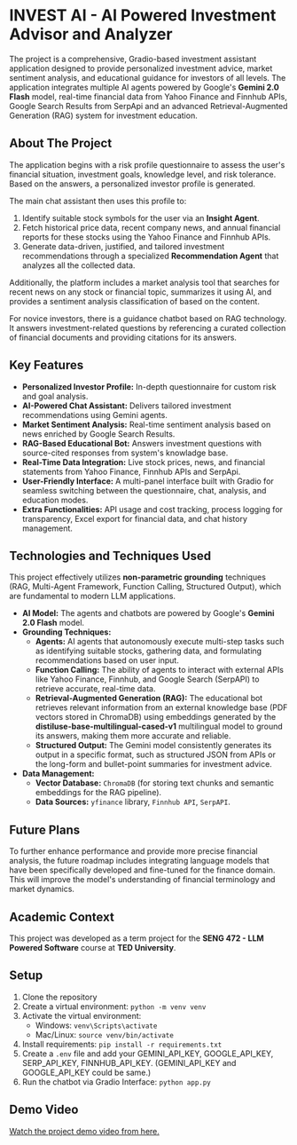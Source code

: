 # INVEST AI - AI Powered Investment Advisor and Analyzer

The project is a comprehensive, Gradio-based investment assistant application designed to provide personalized investment advice, market sentiment analysis, and educational guidance for investors of all levels. The application integrates multiple AI agents powered by Google's **Gemini 2.0 Flash** model, real-time financial data from Yahoo Finance and Finnhub APIs, Google Search Results from SerpApi and an advanced Retrieval-Augmented Generation (RAG) system for investment education.

## About The Project

The application begins with a risk profile questionnaire to assess the user's financial situation, investment goals, knowledge level, and risk tolerance. Based on the answers, a personalized investor profile is generated.

The main chat assistant then uses this profile to:
1.  Identify suitable stock symbols for the user via an **Insight Agent**.
2.  Fetch historical price data, recent company news, and annual financial reports for these stocks using the Yahoo Finance and Finnhub APIs.
3.  Generate data-driven, justified, and tailored investment recommendations through a specialized **Recommendation Agent** that analyzes all the collected data.

Additionally, the platform includes a market analysis tool that searches for recent news on any stock or financial topic, summarizes it using AI, and provides a sentiment analysis classification of based on the content.

For novice investors, there is a guidance chatbot based on RAG technology. It answers investment-related questions by referencing a curated collection of financial documents and providing citations for its answers.

## Key Features

* **Personalized Investor Profile:** In-depth questionnaire for custom risk and goal analysis.
* **AI-Powered Chat Assistant:** Delivers tailored investment recommendations using Gemini agents.
* **Market Sentiment Analysis:** Real-time sentiment analysis based on news enriched by Google Search Results.
* **RAG-Based Educational Bot:** Answers investment questions with source-cited responses from system's knowladge base.
* **Real-Time Data Integration:** Live stock prices, news, and financial statements from Yahoo Finance, Finnhub APIs and SerpApi.
* **User-Friendly Interface:** A multi-panel interface built with Gradio for seamless switching between the questionnaire, chat, analysis, and education modes.
* **Extra Functionalities:** API usage and cost tracking, process logging for transparency, Excel export for financial data, and chat history management.

## Technologies and Techniques Used

This project effectively utilizes **non-parametric grounding** techniques (RAG, Multi-Agent Framework, Function Calling, Structured Output), which are fundamental to modern LLM applications.

* **AI Model:** The agents and chatbots are powered by Google's **Gemini 2.0 Flash** model.
* **Grounding Techniques:**
    * **Agents:** AI agents that autonomously execute multi-step tasks such as identifying suitable stocks, gathering data, and formulating recommendations based on user input.
    * **Function Calling:** The ability of agents to interact with external APIs like Yahoo Finance, Finnhub, and Google Search (SerpAPI) to retrieve accurate, real-time data.
    * **Retrieval-Augmented Generation (RAG):** The educational bot retrieves relevant information from an external knowledge base (PDF vectors stored in ChromaDB) using embeddings generated by the **distiluse-base-multilingual-cased-v1** multilingual model to ground its answers, making them more accurate and reliable.
    * **Structured Output:** The Gemini model consistently generates its output in a specific format, such as structured JSON from APIs or the long-form and bullet-point summaries for investment advice.
* **Data Management:**
    * **Vector Database:** `ChromaDB` (for storing text chunks and semantic embeddings for the RAG pipeline).
    * **Data Sources:** `yfinance` library, `Finnhub API`, `SerpAPI`.

## Future Plans

To further enhance performance and provide more precise financial analysis, the future roadmap includes integrating language models that have been specifically developed and fine-tuned for the finance domain. This will improve the model's understanding of financial terminology and market dynamics.

## Academic Context

This project was developed as a term project for the **SENG 472 - LLM Powered Software** course at **TED University**.

## Setup

1. Clone the repository
2. Create a virtual environment: `python -m venv venv`
3. Activate the virtual environment:
   - Windows: `venv\Scripts\activate`
   - Mac/Linux: `source venv/bin/activate`
4. Install requirements: `pip install -r requirements.txt`
5. Create a `.env` file and add your GEMINI_API_KEY, GOOGLE_API_KEY, SERP_API_KEY, FINNHUB_API_KEY. (GEMINI_API_KEY and GOOGLE_API_KEY could be same.)
6. Run the chatbot via Gradio Interface: `python app.py`


## Demo Video

[Watch the project demo video from here.](https://www.youtube.com/watch?v=376wNZppZ54)

